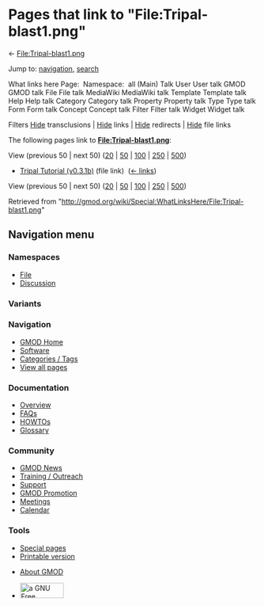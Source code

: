 <div id="mw-page-base" class="noprint">

</div>

<div id="mw-head-base" class="noprint">

</div>

<div id="content" class="mw-body" role="main">

<span id="top"></span>

<div id="mw-js-message" style="display:none;">

</div>



# <span dir="auto">Pages that link to "File:Tripal-blast1.png"</span>

<div id="bodyContent">

<div id="contentSub">

←
[File:Tripal-blast1.png](/wiki/File:Tripal-blast1.png "File:Tripal-blast1.png")

</div>

<div id="jump-to-nav" class="mw-jump">

Jump to: [navigation](#mw-navigation), [search](#p-search)

</div>

<div id="mw-content-text">

What links here Page:  Namespace:  all (Main) Talk User User talk GMOD
GMOD talk File File talk MediaWiki MediaWiki talk Template Template talk
Help Help talk Category Category talk Property Property talk Type Type
talk Form Form talk Concept Concept talk Filter Filter talk Widget
Widget talk

Filters
[Hide](/mediawiki/index.php?title=Special:WhatLinksHere/File:Tripal-blast1.png&hidetrans=1 "Special:WhatLinksHere/File:Tripal-blast1.png")
transclusions \|
[Hide](/mediawiki/index.php?title=Special:WhatLinksHere/File:Tripal-blast1.png&hidelinks=1 "Special:WhatLinksHere/File:Tripal-blast1.png")
links \|
[Hide](/mediawiki/index.php?title=Special:WhatLinksHere/File:Tripal-blast1.png&hideredirs=1 "Special:WhatLinksHere/File:Tripal-blast1.png")
redirects \|
[Hide](/mediawiki/index.php?title=Special:WhatLinksHere/File:Tripal-blast1.png&hideimages=1 "Special:WhatLinksHere/File:Tripal-blast1.png")
file links

The following pages link to
**[File:Tripal-blast1.png](/wiki/File:Tripal-blast1.png "File:Tripal-blast1.png")**:

View (previous 50 \| next 50)
([20](/mediawiki/index.php?title=Special:WhatLinksHere/File:Tripal-blast1.png&limit=20 "Special:WhatLinksHere/File:Tripal-blast1.png")
\|
[50](/mediawiki/index.php?title=Special:WhatLinksHere/File:Tripal-blast1.png&limit=50 "Special:WhatLinksHere/File:Tripal-blast1.png")
\|
[100](/mediawiki/index.php?title=Special:WhatLinksHere/File:Tripal-blast1.png&limit=100 "Special:WhatLinksHere/File:Tripal-blast1.png")
\|
[250](/mediawiki/index.php?title=Special:WhatLinksHere/File:Tripal-blast1.png&limit=250 "Special:WhatLinksHere/File:Tripal-blast1.png")
\|
[500](/mediawiki/index.php?title=Special:WhatLinksHere/File:Tripal-blast1.png&limit=500 "Special:WhatLinksHere/File:Tripal-blast1.png"))

- [Tripal Tutorial
  (v0.3.1b)](/wiki/Tripal_Tutorial_(v0.3.1b) "Tripal Tutorial (v0.3.1b)")
  (file link) ‎ <span class="mw-whatlinkshere-tools">([←
  links](/mediawiki/index.php?title=Special:WhatLinksHere&target=Tripal+Tutorial+%28v0.3.1b%29 "Special:WhatLinksHere"))</span>

View (previous 50 \| next 50)
([20](/mediawiki/index.php?title=Special:WhatLinksHere/File:Tripal-blast1.png&limit=20 "Special:WhatLinksHere/File:Tripal-blast1.png")
\|
[50](/mediawiki/index.php?title=Special:WhatLinksHere/File:Tripal-blast1.png&limit=50 "Special:WhatLinksHere/File:Tripal-blast1.png")
\|
[100](/mediawiki/index.php?title=Special:WhatLinksHere/File:Tripal-blast1.png&limit=100 "Special:WhatLinksHere/File:Tripal-blast1.png")
\|
[250](/mediawiki/index.php?title=Special:WhatLinksHere/File:Tripal-blast1.png&limit=250 "Special:WhatLinksHere/File:Tripal-blast1.png")
\|
[500](/mediawiki/index.php?title=Special:WhatLinksHere/File:Tripal-blast1.png&limit=500 "Special:WhatLinksHere/File:Tripal-blast1.png"))

</div>

<div class="printfooter">

Retrieved from
"<http://gmod.org/wiki/Special:WhatLinksHere/File:Tripal-blast1.png>"

</div>

<div id="catlinks" class="catlinks catlinks-allhidden">

</div>

<div class="visualClear">

</div>

</div>

</div>

<div id="mw-navigation">

## Navigation menu

<div id="mw-head">



<div id="left-navigation">

<div id="p-namespaces" class="vectorTabs" role="navigation"
aria-labelledby="p-namespaces-label">

### Namespaces

- <span id="ca-nstab-image"><a href="/wiki/File:Tripal-blast1.png" accesskey="c"
  title="View the file page [c]">File</a></span>
- <span id="ca-talk"><a
  href="/mediawiki/index.php?title=File_talk:Tripal-blast1.png&amp;action=edit&amp;redlink=1"
  accesskey="t"
  title="Discussion about the content page [t]">Discussion</a></span>

</div>

<div id="p-variants" class="vectorMenu emptyPortlet" role="navigation"
aria-labelledby="p-variants-label">

### 

### Variants[](#)

<div class="menu">

</div>

</div>

</div>

<div id="right-navigation">





</div>



</div>

</div>

</div>

<div id="mw-panel">

<div id="p-logo" role="banner">

<a href="/wiki/Main_Page"
style="background-image: url(http://gmod.org/images/GMOD-cogs.png);"
title="Visit the main page"></a>

</div>

<div id="p-Navigation" class="portal" role="navigation"
aria-labelledby="p-Navigation-label">

### Navigation

<div class="body">

- <span id="n-GMOD-Home">[GMOD Home](/wiki/Main_Page)</span>
- <span id="n-Software">[Software](/wiki/GMOD_Components)</span>
- <span id="n-Categories-.2F-Tags">[Categories /
  Tags](/wiki/Categories)</span>
- <span id="n-View-all-pages">[View all
  pages](/wiki/Special:AllPages)</span>

</div>

</div>

<div id="p-Documentation" class="portal" role="navigation"
aria-labelledby="p-Documentation-label">

### Documentation

<div class="body">

- <span id="n-Overview">[Overview](/wiki/Overview)</span>
- <span id="n-FAQs">[FAQs](/wiki/Category:FAQ)</span>
- <span id="n-HOWTOs">[HOWTOs](/wiki/Category:HOWTO)</span>
- <span id="n-Glossary">[Glossary](/wiki/Glossary)</span>

</div>

</div>

<div id="p-Community" class="portal" role="navigation"
aria-labelledby="p-Community-label">

### Community

<div class="body">

- <span id="n-GMOD-News">[GMOD News](/wiki/GMOD_News)</span>
- <span id="n-Training-.2F-Outreach">[Training /
  Outreach](/wiki/Training_and_Outreach)</span>
- <span id="n-Support">[Support](/wiki/Support)</span>
- <span id="n-GMOD-Promotion">[GMOD
  Promotion](/wiki/GMOD_Promotion)</span>
- <span id="n-Meetings">[Meetings](/wiki/Meetings)</span>
- <span id="n-Calendar">[Calendar](/wiki/Calendar)</span>

</div>

</div>

<div id="p-tb" class="portal" role="navigation"
aria-labelledby="p-tb-label">

### Tools

<div class="body">

- <span id="t-specialpages"><a href="/wiki/Special:SpecialPages" accesskey="q"
  title="A list of all special pages [q]">Special pages</a></span>
- <span id="t-print"><a
  href="/mediawiki/index.php?title=Special:WhatLinksHere/File:Tripal-blast1.png&amp;printable=yes"
  rel="alternate" accesskey="p"
  title="Printable version of this page [p]">Printable version</a></span>

</div>

</div>

</div>

</div>

<div id="footer" role="contentinfo">

- <span id="footer-places-about">[About
  GMOD](/wiki/GMOD:About "GMOD:About")</span>

<!-- -->

- <span id="footer-copyrightico">[<img src="http://www.gnu.org/graphics/gfdl-logo-small.png" width="88"
  height="31" alt="a GNU Free Documentation License" />](http://www.gnu.org/licenses/fdl-1.3.html)</span>




</div>
